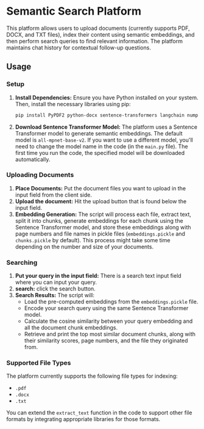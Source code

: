 # Semantic Search Platform

This platform allows users to upload documents (currently supports PDF, DOCX, and TXT files), index their content using semantic embeddings, and then perform search queries to find relevant information. The platform maintains chat history for contextual follow-up questions.

## Usage

### Setup

1.  **Install Dependencies:**
    Ensure you have Python installed on your system. Then, install the necessary libraries using pip:

    ```bash
    pip install PyPDF2 python-docx sentence-transformers langchain numpy pickle
    ```

2.  **Download Sentence Transformer Model:**
    The platform uses a Sentence Transformer model to generate semantic embeddings. The default model is `all-mpnet-base-v2`. If you want to use a different model, you'll need to change the model name in the code (in the `main.py` file). The first time you run the code, the specified model will be downloaded automatically.

### Uploading Documents

1.  **Place Documents:** Put the document files you want to upload in the input field from the client side.
2.  **Upload the document:** Hit the upload button that is found below the input field.
3.  **Embedding Generation:** The script will process each file, extract text, split it into chunks, generate embeddings for each chunk using the Sentence Transformer model, and store these embeddings along with page numbers and file names in pickle files (`embeddings.pickle` and `chunks.pickle` by default). This process might take some time depending on the number and size of your documents.

### Searching

1.  **Put your query in the input field:** There is a search text input field where you can input your query.
2.  **search:** click the search button.
3.  **Search Results:** The script will:
    * Load the pre-computed embeddings from the `embeddings.pickle` file.
    * Encode your search query using the same Sentence Transformer model.
    * Calculate the cosine similarity between your query embedding and all the document chunk embeddings.
    * Retrieve and print the top most similar document chunks, along with their similarity scores, page numbers, and the file they originated from.

### Supported File Types

The platform currently supports the following file types for indexing:

* `.pdf`
* `.docx`
* `.txt`

You can extend the `extract_text` function in the code to support other file formats by integrating appropriate libraries for those formats.
